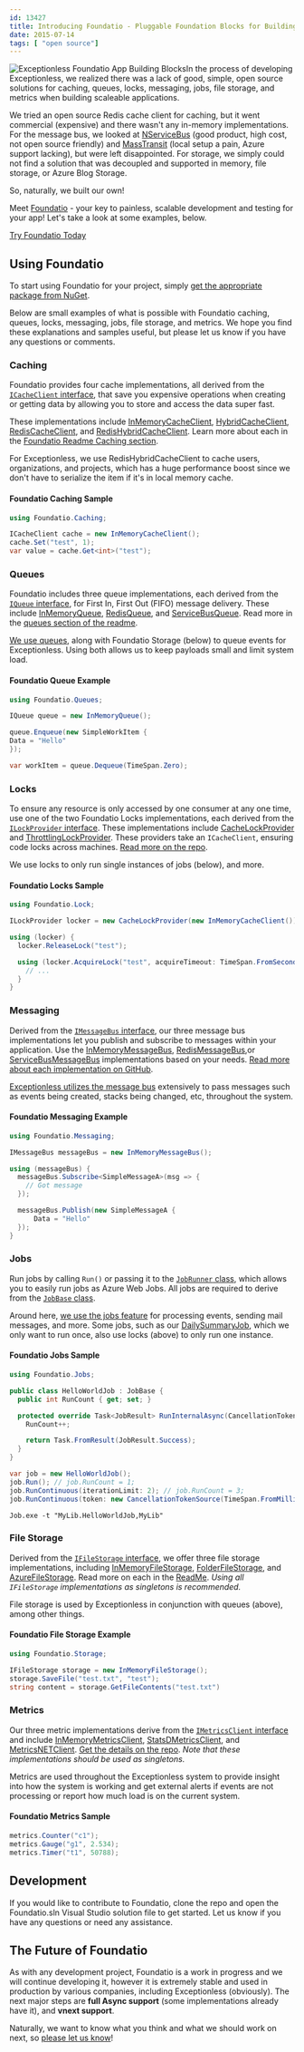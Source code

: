 ```yaml
---
id: 13427
title: Introducing Foundatio - Pluggable Foundation Blocks for Building Distributed Apps
date: 2015-07-14
tags: [ "open source"]
---
```

![Exceptionless Foundatio App Building Blocks](/assets/img/news/foundatio-article-featured-image.png)In the process of developing Exceptionless, we realized there was a lack of good, simple, open source solutions for caching, queues, locks, messaging, jobs, file storage, and metrics when building scaleable applications.

We tried an open source Redis cache client for caching, but it went commercial (expensive) and there wasn't any in-memory implementations. For the message bus, we looked at <a href="http://particular.net/nservicebus" target="_blank">NServiceBus</a> (good product, high cost, not open source friendly) and <a href="http://masstransit-project.com/" target="_blank">MassTransit</a> (local setup a pain, Azure support lacking), but were left disappointed. For storage, we simply could not find a solution that was decoupled and supported in memory, file storage, or Azure Blog Storage.

So, naturally, we built our own!

Meet <a href="https://github.com/FoundatioFx/Foundatio" target="_blank">Foundatio</a> - your key to painless, scalable development and testing for your app! Let's take a look at some examples, below.

<div class="signup center">
  <a class="btn btn-large btn-primary" href="https://github.com/FoundatioFx/Foundatio" target="_blank">Try Foundatio Today</a>
</div>

<!--more-->

## Using Foundatio

To start using Foundatio for your project, simply <a href="https://www.nuget.org/packages?q=Foundatio" target="_blank">get the appropriate package from NuGet</a>.

Below are small examples of what is possible with Foundatio caching, queues, locks, messaging, jobs, file storage, and metrics. We hope you find these explanations and samples useful, but please let us know if you have any questions or comments.

### Caching

Foundatio provides four cache implementations, all derived from the <a href="https://github.com/FoundatioFx/Foundatio/blob/master/src/Foundatio/Caching/ICacheClient.cs" target="_blank">`ICacheClient` interface</a>, that save you expensive operations when creating or getting data by allowing you to store and access the data super fast.

These implementations include <a href="https://github.com/FoundatioFx/Foundatio/blob/master/src/Foundatio/Caching/InMemoryCacheClient.cs" target="_blank">InMemoryCacheClient</a>, <a href="https://github.com/FoundatioFx/Foundatio/blob/master/src/Foundatio/Caching/HybridCacheClient.cs" target="_blank">HybridCacheClient</a>, <a href="https://github.com/FoundatioFx/Foundatio.Redis/blob/master/src/Foundatio.Redis/Cache/RedisCacheClient.cs" target="_blank">RedisCacheClient</a>, and <a href="https://github.com/FoundatioFx/Foundatio.Redis/blob/master/src/Foundatio.Redis/Cache/RedisHybridCacheClient.cs" target="_blank">RedisHybridCacheClient</a>. Learn more about each in the <a href="https://github.com/FoundatioFx/Foundatio#caching" target="_blank">Foundatio Readme Caching section</a>.

For Exceptionless, we use RedisHybridCacheClient to cache users, organizations, and projects, which has a huge performance boost since we don't have to serialize the item if it's in local memory cache.

#### Foundatio Caching Sample

```cs
using Foundatio.Caching;

ICacheClient cache = new InMemoryCacheClient();
cache.Set("test", 1);
var value = cache.Get<int>("test");
```

### Queues

Foundatio includes three queue implementations, each derived from the <a href="https://github.com/FoundatioFx/Foundatio/blob/master/src/Foundatio/Queues/IQueue.cs" target="_blank">`IQueue` interface</a>, for First In, First Out (FIFO) message delivery. These include <a href="https://github.com/FoundatioFx/Foundatio/blob/master/src/Foundatio/Queues/InMemoryQueue.cs" target="_blank">InMemoryQueue</a>, <a href="https://github.com/FoundatioFx/Foundatio.Redis/blob/master/src/Foundatio.Redis/Queues/RedisQueue.cs" target="_blank">RedisQueue</a>, and <a href="https://github.com/FoundatioFx/Foundatio.AzureServiceBus/blob/master/src/Foundatio.AzureServiceBus/Queues/AzureServiceBusQueue.cs" target="_blank">ServiceBusQueue</a>. Read more in the <a href="https://github.com/FoundatioFx/Foundatio#queues" target="_blank">queues section of the readme</a>.

<a href="https://github.com/exceptionless/Exceptionless/blob/master/src/Exceptionless.Web/Controllers/EventController.cs#L1142-L1151" target="_blank">We use queues</a>, along with Foundatio Storage (below) to queue events for Exceptionless. Using both allows us to keep payloads small and limit system load.

#### Foundatio Queue Example

```cs
using Foundatio.Queues;

IQueue queue = new InMemoryQueue();

queue.Enqueue(new SimpleWorkItem {
Data = "Hello"
});

var workItem = queue.Dequeue(TimeSpan.Zero);
```

### Locks

To ensure any resource is only accessed by one consumer at any one time, use one of the two Foundatio Locks implementations, each derived from the <a href="https://github.com/FoundatioFx/Foundatio/blob/master/src/Foundatio/Lock/ILockProvider.cs" target="_blank">`ILockProvider` interface</a>. These implementations include <a href="https://github.com/FoundatioFx/Foundatio/blob/master/src/Foundatio/Lock/CacheLockProvider.cs" target="_blank">CacheLockProvider</a> and <a href="https://github.com/FoundatioFx/Foundatio/blob/master/src/Foundatio/Lock/ThrottlingLockProvider.cs" target="_blank">ThrottlingLockProvider</a>. These providers take an `ICacheClient`, ensuring code locks across machines. <a href="https://github.com/FoundatioFx/Foundatio#locks" target="_blank">Read more on the repo</a>.

We use locks to only run single instances of jobs (below), and more.

#### Foundatio Locks Sample

```cs
using Foundatio.Lock;

ILockProvider locker = new CacheLockProvider(new InMemoryCacheClient());

using (locker) {
  locker.ReleaseLock("test");

  using (locker.AcquireLock("test", acquireTimeout: TimeSpan.FromSeconds(1))) {
    // ...
  }
}
```

### Messaging

Derived from the <a href="https://github.com/FoundatioFx/Foundatio/blob/master/src/Foundatio/Messaging/IMessageBus.cs" target="_blank">`IMessageBus` interface</a>, our three message bus implementations let you publish and subscribe to messages within your application. Use the <a href="https://github.com/FoundatioFx/Foundatio/blob/master/src/Foundatio/Messaging/InMemoryMessageBus.cs" target="_blank">InMemoryMessageBus</a>, <a href="https://github.com/FoundatioFx/Foundatio.Redis/blob/master/src/Foundatio.Redis/Messaging/RedisMessageBus.cs" target="_blank">RedisMessageBus</a>,or <a href="https://github.com/FoundatioFx/Foundatio.AzureServiceBus/blob/master/src/Foundatio.AzureServiceBus/Messaging/AzureServiceBusMessageBus.cs" target="_blank">ServiceBusMessageBus</a> implementations based on your needs. <a href="https://github.com/FoundatioFx/Foundatio#messaging" target="_blank">Read more about each implementation on GitHub</a>.

<a href="https://github.com/exceptionless/Exceptionless/blob/master/src/Exceptionless.Web/Hubs/MessageBusBroker.cs" target="_blank">Exceptionless utilizes the message bus</a> extensively to pass messages such as events being created, stacks being changed, etc, throughout the system.

#### Foundatio Messaging Example

```cs
using Foundatio.Messaging;

IMessageBus messageBus = new InMemoryMessageBus();

using (messageBus) {
  messageBus.Subscribe<SimpleMessageA>(msg => {
    // Got message
  });

  messageBus.Publish(new SimpleMessageA {
      Data = "Hello"
  });
}
```

### Jobs

Run jobs by calling `Run()` or passing it to the <a href="https://github.com/FoundatioFx/Foundatio/blob/master/src/Foundatio/Jobs/JobRunner.cs" target="_blank">`JobRunner` class</a>, which allows you to easily run jobs as Azure Web Jobs. All jobs are required to derive from the <a href="https://github.com/FoundatioFx/Foundatio/blob/master/src/Foundatio/Jobs/JobBase.cs" target="_blank">`JobBase` class</a>.

Around here, <a href="https://github.com/exceptionless/Exceptionless/tree/master/src/Exceptionless.Core/Jobs" target="_blank">we use the jobs feature</a> for processing events, sending mail messages, and more. Some jobs, such as our <a href="https://github.com/exceptionless/Exceptionless/blob/master/src/Exceptionless.Core/Jobs/DailySummaryJob.cs#L51-L53" target="_blank">DailySummaryJob</a>, which we only want to run once, also use locks (above) to only run one instance.

#### Foundatio Jobs Sample

```cs
using Foundatio.Jobs;

public class HelloWorldJob : JobBase {
  public int RunCount { get; set; }

  protected override Task<JobResult> RunInternalAsync(CancellationToken token) {
    RunCount++;

    return Task.FromResult(JobResult.Success);
  }
}

var job = new HelloWorldJob();
job.Run(); // job.RunCount = 1;
job.RunContinuous(iterationLimit: 2); // job.RunCount = 3;
job.RunContinuous(token: new CancellationTokenSource(TimeSpan.FromMilliseconds(10)).Token); // job.RunCount > 10;
```

`Job.exe -t "MyLib.HelloWorldJob,MyLib"`

### File Storage

Derived from the <a href="https://github.com/FoundatioFx/Foundatio/blob/master/src/Foundatio/Storage/IFileStorage.cs" target="_blank">`IFileStorage` interface</a>, we offer three file storage implementations, including <a href="https://github.com/FoundatioFx/Foundatio/blob/master/src/Foundatio/Storage/InMemoryFileStorage.cs" target="_blank">InMemoryFileStorage</a>, <a href="https://github.com/FoundatioFx/Foundatio/blob/master/src/Foundatio/Storage/FolderFileStorage.cs" target="_blank">FolderFileStorage</a>, and <a href="https://github.com/FoundatioFx/Foundatio.AzureStorage/blob/master/src/Foundatio.AzureStorage/Storage/AzureFileStorage.cs" target="_blank">AzureFileStorage</a>. Read more on each in the <a href="https://github.com/FoundatioFx/Foundatio#file-storage" target="_blank">ReadMe</a>. _Using all `IFileStorage` implementations as singletons is recommended._

File storage is used by Exceptionless in conjunction with queues (above), among other things.

#### Foundatio File Storage Example

```cs
using Foundatio.Storage;

IFileStorage storage = new InMemoryFileStorage();
storage.SaveFile("test.txt", "test");
string content = storage.GetFileContents("test.txt")
```

### Metrics

Our three metric implementations derive from the <a href="https://github.com/FoundatioFx/Foundatio/blob/master/src/Foundatio/Metrics/IMetricsClient.cs" target="_blank">`IMetricsClient` interface</a> and include <a href="https://github.com/FoundatioFx/Foundatio/blob/master/src/Foundatio/Metrics/InMemoryMetricsClient.cs" target="_blank">InMemoryMetricsClient</a>, <a href="https://github.com/FoundatioFx/Foundatio/blob/master/src/Foundatio/Metrics/StatsDMetricsClient.cs" target="_blank">StatsDMetricsClient</a>, and <a href="https://github.com/FoundatioFx/Foundatio/blob/master/src/Foundatio.MetricsNET/MetricsNETClient.cs" target="_blank">MetricsNETClient</a>. <a href="https://github.com/FoundatioFx/Foundatio#metrics" target="_blank">Get the details on the repo</a>. _Note that these implementations should be used as singletons._

Metrics are used throughout the Exceptionless system to provide insight into how the system is working and get external alerts if events are not processing or report how much load is on the current system.

#### Foundatio Metrics Sample

```cs
metrics.Counter("c1");
metrics.Gauge("g1", 2.534);
metrics.Timer("t1", 50788);
```

## Development

If you would like to contribute to Foundatio, clone the repo and open the Foundatio.sln Visual Studio solution file to get started. Let us know if you have any questions or need any assistance.

## The Future of Foundatio

As with any development project, Foundatio is a work in progress and we will continue developing it, however it is extremely stable and used in production by various companies, including Exceptionless (obviously). The next major steps are **full Async support** (some implementations already have it), and **vnext support**.

Naturally, we want to know what you think and what we should work on next, so [please let us know](https://github.com/FoundatioFx/Foundatio/issues)!


